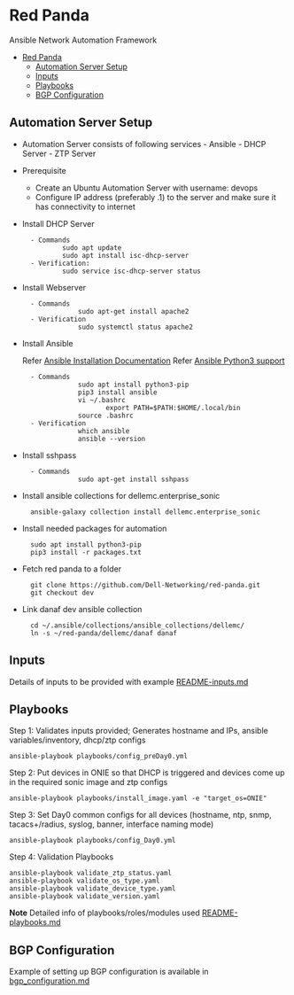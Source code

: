 # Red Panda

Ansible Network Automation Framework

- [Red Panda](#red-panda)
  - [Automation Server Setup](#automation-server-setup)
  - [Inputs](#inputs)
  - [Playbooks](#playbooks)
  - [BGP Configuration](#bgp-configuration)

## Automation Server Setup

- Automation Server consists of following services
        -       Ansible
        -       DHCP Server
        -       ZTP Server

- Prerequisite

  - Create an Ubuntu Automation Server with username: devops
  - Configure IP address (preferably .1) to the server and make sure it has connectivity to internet


- Install DHCP Server

        - Commands
                sudo apt update
                sudo apt install isc-dhcp-server
        - Verification:
                sudo service isc-dhcp-server status

- Install Webserver

        - Commands
                    sudo apt-get install apache2
        - Verification
                    sudo systemctl status apache2

- Install Ansible

    Refer [Ansible Installation Documentation](https://docs.ansible.com/ansible/latest/installation_guide/intro_installation.html#installing-ansible-on-ubuntu)
    Refer [Ansible Python3 support](https://docs.ansible.com/ansible/latest/reference_appendices/python_3_support.html)

        - Commands
                    sudo apt install python3-pip
                    pip3 install ansible
                    vi ~/.bashrc
                           export PATH=$PATH:$HOME/.local/bin
                    source .bashrc
        - Verification
                    which ansible
                    ansible --version

- Install sshpass

        - Commands
                    sudo apt-get install sshpass

- Install ansible collections for dellemc.enterprise_sonic

        ansible-galaxy collection install dellemc.enterprise_sonic

- Install needed packages for automation

        sudo apt install python3-pip
        pip3 install -r packages.txt

- Fetch red panda to a folder

        git clone https://github.com/Dell-Networking/red-panda.git
        git checkout dev

- Link danaf dev ansible collection

        cd ~/.ansible/collections/ansible_collections/dellemc/
        ln -s ~/red-panda/dellemc/danaf danaf

## Inputs

Details of inputs to be provided with example [README-inputs.md](README-inputs.md)


## Playbooks

Step 1: Validates inputs provided; Generates hostname and IPs, ansible variables/inventory, dhcp/ztp configs

```ansible-playbook playbooks/config_preDay0.yml```

Step 2: Put devices in ONIE so that DHCP is triggered and devices come up in the required sonic image and ztp configs

```ansible-playbook playbooks/install_image.yaml -e "target_os=ONIE"```

Step 3: Set Day0 common configs for all devices (hostname, ntp, snmp, tacacs+/radius, syslog, banner, interface naming mode)

```ansible-playbook playbooks/config_Day0.yml```

Step 4: Validation Playbooks

```ansible-playbook validate_reachability.yaml
ansible-playbook validate_ztp_status.yaml
ansible-playbook validate_os_type.yaml
ansible-playbook validate_device_type.yaml
ansible-playbook validate_version.yaml
```

**Note** Detailed info of playbooks/roles/modules used [README-playbooks.md](README-playbooks.md)


## BGP Configuration

Example of setting up BGP configuration is available in [bgp_configuration.md](bgp_configuration.md)
